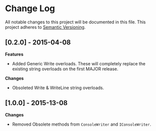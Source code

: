 # Change Log
All notable changes to this project will be documented in this file.
This project adheres to [Semantic Versioning](http://semver.org/).

## [0.2.0] - 2015-04-08
**Features**
 - Added Generic Write overloads. These will completely replace the existing string overloads
 on the first MAJOR release.

**Changes**
 - Obsoleted Write & WriteLine string overloads.

 ## [1.0.0] - 2015-13-08
 **Changes**
  - Removed Obsolete methods from `ConsoleWriter` and `IConsoleWriter`.
